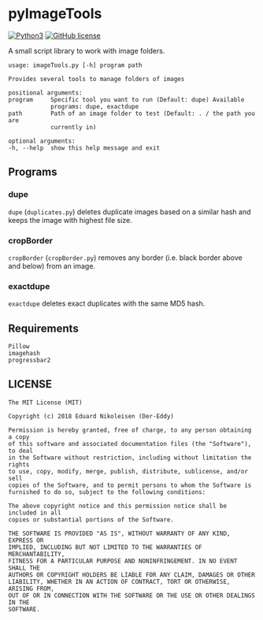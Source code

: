pyImageTools
====
[![Python3](https://img.shields.io/badge/python-3.7-blue.svg)](https://github.com/Der-Eddy/pyImageTools)
[![GitHub license](https://img.shields.io/badge/license-MIT-blue.svg)](https://raw.githubusercontent.com/Der-Eddy/pyImageTools/master/LICENSE)

A small script library to work with image folders.

    usage: imageTools.py [-h] program path

    Provides several tools to manage folders of images

    positional arguments:
    program     Specific tool you want to run (Default: dupe) Available
                programs: dupe, exactdupe
    path        Path of an image folder to test (Default: . / the path you are
                currently in)

    optional arguments:
    -h, --help  show this help message and exit

Programs
---

### dupe

`dupe` (`duplicates.py`) deletes duplicate images based on a similar hash and keeps the image with highest file size.

### cropBorder

`cropBorder` (`cropBorder.py`) removes any border (i.e. black border above and below) from an image.

### exactdupe

`exactdupe` deletes exact duplicates with the same MD5 hash.


Requirements
---

    Pillow
    imagehash
    progressbar2

LICENSE
---

    The MIT License (MIT)

    Copyright (c) 2018 Eduard Nikoleisen (Der-Eddy)

    Permission is hereby granted, free of charge, to any person obtaining a copy
    of this software and associated documentation files (the "Software"), to deal
    in the Software without restriction, including without limitation the rights
    to use, copy, modify, merge, publish, distribute, sublicense, and/or sell
    copies of the Software, and to permit persons to whom the Software is
    furnished to do so, subject to the following conditions:

    The above copyright notice and this permission notice shall be included in all
    copies or substantial portions of the Software.

    THE SOFTWARE IS PROVIDED "AS IS", WITHOUT WARRANTY OF ANY KIND, EXPRESS OR
    IMPLIED, INCLUDING BUT NOT LIMITED TO THE WARRANTIES OF MERCHANTABILITY,
    FITNESS FOR A PARTICULAR PURPOSE AND NONINFRINGEMENT. IN NO EVENT SHALL THE
    AUTHORS OR COPYRIGHT HOLDERS BE LIABLE FOR ANY CLAIM, DAMAGES OR OTHER
    LIABILITY, WHETHER IN AN ACTION OF CONTRACT, TORT OR OTHERWISE, ARISING FROM,
    OUT OF OR IN CONNECTION WITH THE SOFTWARE OR THE USE OR OTHER DEALINGS IN THE
    SOFTWARE.
